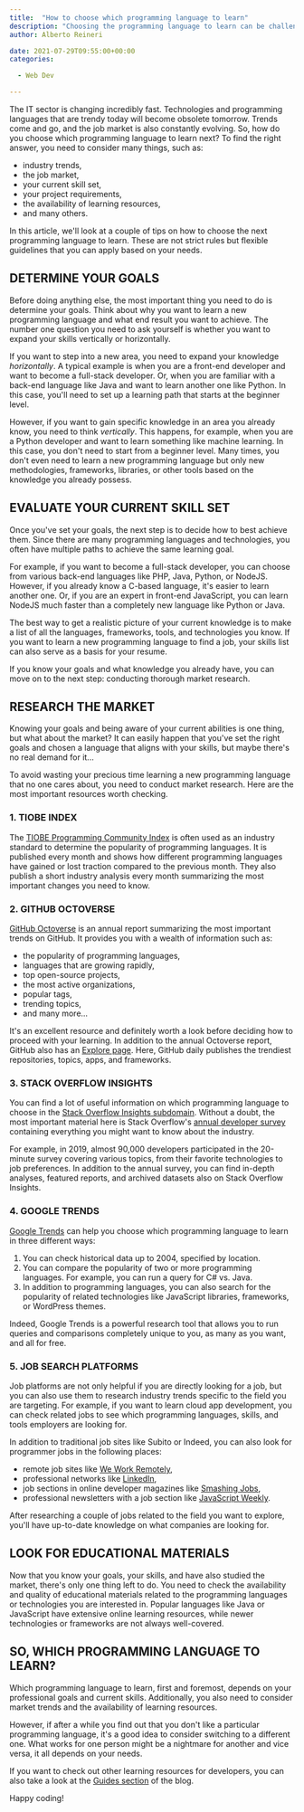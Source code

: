```yaml
---
title:  "How to choose which programming language to learn"
description: "Choosing the programming language to learn can be challenging today! There's too much choice. I'll share my opinion as a developer."
author: Alberto Reineri

date: 2021-07-29T09:55:00+00:00
categories:

  - Web Dev

---
```


The IT sector is changing incredibly fast. Technologies and programming languages that are trendy today will become obsolete tomorrow. Trends come and go, and the job market is also constantly evolving. So, how do you choose which programming language to learn next? To find the right answer, you need to consider many things, such as:

  * industry trends,
  * the job market,
  * your current skill set,
  * your project requirements,
  * the availability of learning resources,
  * and many others.

In this article, we'll look at a couple of tips on how to choose the next programming language to learn. These are not strict rules but flexible guidelines that you can apply based on your needs.

## DETERMINE YOUR GOALS

Before doing anything else, the most important thing you need to do is determine your goals. Think about why you want to learn a new programming language and what end result you want to achieve. The number one question you need to ask yourself is whether you want to expand your skills vertically or horizontally.

If you want to step into a new area, you need to expand your knowledge _horizontally_. A typical example is when you are a front-end developer and want to become a full-stack developer. Or, when you are familiar with a back-end language like Java and want to learn another one like Python. In this case, you'll need to set up a learning path that starts at the beginner level.

However, if you want to gain specific knowledge in an area you already know, you need to think _vertically_. This happens, for example, when you are a Python developer and want to learn something like machine learning. In this case, you don't need to start from a beginner level. Many times, you don't even need to learn a new programming language but only new methodologies, frameworks, libraries, or other tools based on the knowledge you already possess.

## EVALUATE YOUR CURRENT SKILL SET

Once you've set your goals, the next step is to decide how to best achieve them. Since there are many programming languages and technologies, you often have multiple paths to achieve the same learning goal.

For example, if you want to become a full-stack developer, you can choose from various back-end languages like PHP, Java, Python, or NodeJS. However, if you already know a C-based language, it's easier to learn another one. Or, if you are an expert in front-end JavaScript, you can learn NodeJS much faster than a completely new language like Python or Java.

The best way to get a realistic picture of your current knowledge is to make a list of all the languages, frameworks, tools, and technologies you know. If you want to learn a new programming language to find a job, your skills list can also serve as a basis for your resume.

If you know your goals and what knowledge you already have, you can move on to the next step: conducting thorough market research.

## RESEARCH THE MARKET

Knowing your goals and being aware of your current abilities is one thing, but what about the market? It can easily happen that you've set the right goals and chosen a language that aligns with your skills, but maybe there's no real demand for it...

To avoid wasting your precious time learning a new programming language that no one cares about, you need to conduct market research. Here are the most important resources worth checking.

### 1. TIOBE INDEX

The [TIOBE Programming Community Index][1] is often used as an industry standard to determine the popularity of programming languages. It is published every month and shows how different programming languages have gained or lost traction compared to the previous month. They also publish a short industry analysis every month summarizing the most important changes you need to know.

### 2. GITHUB OCTOVERSE

[GitHub Octoverse][2] is an annual report summarizing the most important trends on GitHub. It provides you with a wealth of information such as:

  * the popularity of programming languages,
  * languages that are growing rapidly,
  * top open-source projects,
  * the most active organizations,
  * popular tags,
  * trending topics,
  * and many more...

It's an excellent resource and definitely worth a look before deciding how to proceed with your learning. In addition to the annual Octoverse report, GitHub also has an [Explore page][3]. Here, GitHub daily publishes the trendiest repositories, topics, apps, and frameworks.

### 3. STACK OVERFLOW INSIGHTS

You can find a lot of useful information on which programming language to choose in the [Stack Overflow Insights subdomain][4]. Without a doubt, the most important material here is Stack Overflow's [annual developer survey][5] containing everything you might want to know about the industry.

For example, in 2019, almost 90,000 developers participated in the 20-minute survey covering various topics, from their favorite technologies to job preferences. In addition to the annual survey, you can find in-depth analyses, featured reports, and archived datasets also on Stack Overflow Insights.

### 4. GOOGLE TRENDS



[Google Trends][6] can help you choose which programming language to learn in three different ways:

  1. You can check historical data up to 2004, specified by location.
  2. You can compare the popularity of two or more programming languages. For example, you can run a query for C# vs. Java.
  3. In addition to programming languages, you can also search for the popularity of related technologies like JavaScript libraries, frameworks, or WordPress themes.

Indeed, Google Trends is a powerful research tool that allows you to run queries and comparisons completely unique to you, as many as you want, and all for free.

### 5. JOB SEARCH PLATFORMS

Job platforms are not only helpful if you are directly looking for a job, but you can also use them to research industry trends specific to the field you are targeting. For example, if you want to learn cloud app development, you can check related jobs to see which programming languages, skills, and tools employers are looking for.

In addition to traditional job sites like Subito or Indeed, you can also look for programmer jobs in the following places:

  * remote job sites like [We Work Remotely][7],
  * professional networks like [LinkedIn][8],
  * job sections in online developer magazines like [Smashing Jobs][9],
  * professional newsletters with a job section like [JavaScript Weekly][10].

After researching a couple of jobs related to the field you want to explore, you'll have up-to-date knowledge on what companies are looking for.

## LOOK FOR EDUCATIONAL MATERIALS

Now that you know your goals, your skills, and have also studied the market, there's only one thing left to do. You need to check the availability and quality of educational materials related to the programming languages or technologies you are interested in. Popular languages like Java or JavaScript have extensive online learning resources, while newer technologies or frameworks are not always well-covered.

## SO, WHICH PROGRAMMING LANGUAGE TO LEARN?

Which programming language to learn, first and foremost, depends on your professional goals and current skills. Additionally, you also need to consider market trends and the availability of learning resources.

However, if after a while you find out that you don't like a particular programming language, it's a good idea to consider switching to a different one. What works for one person might be a nightmare for another and vice versa, it all depends on your needs.

If you want to check out other learning resources for developers, you can also take a look at the [Guides section][11] of the blog.

Happy coding!

 [1]: https://www.tiobe.com/tiobe-index/
 [2]: https://octoverse.github.com/
 [3]: https://github.com/explore
 [4]: https://insights.stackoverflow.com/
 [5]: https://insights.stackoverflow.com/survey
 [6]: https://trends.google.com/trends/
 [7]: https://weworkremotely.com/
 [8]: https://www.linkedin.com/
 [9]: https://www.smashingmagazine.com/jobs/
 [10]: https://javascriptweekly.com/
 [11]: /en/blog